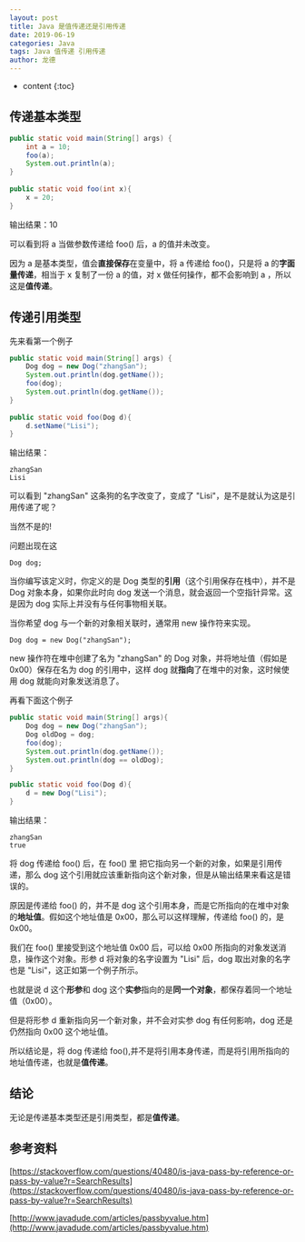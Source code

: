 ```yaml
---
layout: post
title: Java 是值传递还是引用传递
date: 2019-06-19
categories: Java
tags: Java 值传递 引用传递
author: 龙德
---
```


* content
{:toc}

## 传递基本类型

```java
public static void main(String[] args) {
	int a = 10;
	foo(a);
	System.out.println(a);
}
	
public static void foo(int x){
	x = 20;
}
```




输出结果：10

可以看到将 a 当做参数传递给 foo() 后，a 的值并未改变。

因为 a 是基本类型，值会**直接保存**在变量中，将 a 传递给 foo()，只是将 a 的**字面量传递**，相当于 x 复制了一份 a 的值，对 x 做任何操作，都不会影响到 a ，所以这是**值传递**。

## 传递引用类型

先来看第一个例子

```java
public static void main(String[] args) {
	Dog dog = new Dog("zhangSan");
	System.out.println(dog.getName());
	foo(dog);
	System.out.println(dog.getName());
}
	
public static void foo(Dog d){
	d.setName("Lisi");
}
```

输出结果：

```
zhangSan
Lisi
```

可以看到 "zhangSan" 这条狗的名字改变了，变成了 "Lisi"，是不是就认为这是引用传递了呢？

当然不是的!

问题出现在这

```
Dog dog;
```

当你编写该定义时，你定义的是 Dog 类型的**引用**（这个引用保存在栈中），并不是 Dog 对象本身，如果你此时向 dog 发送一个消息，就会返回一个空指针异常。这是因为 dog 实际上并没有与任何事物相关联。

当你希望 dog 与一个新的对象相关联时，通常用 new 操作符来实现。

```
Dog dog = new Dog("zhangSan");
```

new 操作符在堆中创建了名为 "zhangSan" 的 Dog 对象，并将地址值（假如是 0x00）保存在名为 dog 的引用中，这样 dog 就**指向**了在堆中的对象，这时候使用 dog 就能向对象发送消息了。

再看下面这个例子

```java
public static void main(String[] args){
    Dog dog = new Dog("zhangSan");
    Dog oldDog = dog;
    foo(dog);
    System.out.println(dog.getName());
    System.out.println(dog == oldDog);
}

public static void foo(Dog d){
    d = new Dog("Lisi");
}
```

输出结果：

```
zhangSan
true
```

将 dog 传递给 foo() 后，在 foo() 里 把它指向另一个新的对象，如果是引用传递，那么 dog 这个引用就应该重新指向这个新对象，但是从输出结果来看这是错误的。

原因是传递给 foo() 的，并不是 dog 这个引用本身，而是它所指向的在堆中对象的**地址值**。假如这个地址值是 0x00，那么可以这样理解，传递给 foo() 的，是 0x00。

我们在 foo() 里接受到这个地址值 0x00 后，可以给 0x00 所指向的对象发送消息，操作这个对象。形参 d 将对象的名字设置为 "Lisi" 后，dog 取出对象的名字也是 "Lisi"，这正如第一个例子所示。

也就是说 d 这个**形参**和 dog 这个**实参**指向的是**同一个对象**，都保存着同一个地址值（0x00）。

但是将形参 d 重新指向另一个新对象，并不会对实参 dog 有任何影响，dog 还是仍然指向 0x00 这个地址值。

所以结论是，将 dog 传递给 foo(),并不是将引用本身传递，而是将引用所指向的地址值传递，也就是**值传递**。

## 结论

无论是传递基本类型还是引用类型，都是**值传递**。

## 参考资料

[https://stackoverflow.com/questions/40480/is-java-pass-by-reference-or-pass-by-value?r=SearchResults](https://stackoverflow.com/questions/40480/is-java-pass-by-reference-or-pass-by-value?r=SearchResults)

[http://www.javadude.com/articles/passbyvalue.htm](http://www.javadude.com/articles/passbyvalue.htm)